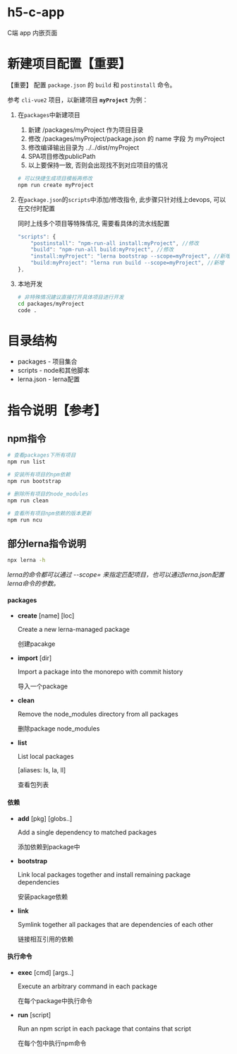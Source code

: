 # h5-c-app

C端 app 内嵌页面


# 新建项目配置【重要】

【重要】 配置 `package.json` 的 `build` 和 `postinstall` 命令。

参考 `cli-vue2` 项目，以新建项目 **`myProject`** 为例：

1. 在`packages`中新建项目

   1. 新建 /packages/myProject 作为项目目录
   2. 修改 /packages/myProject/package.json 的 name 字段 为 myProject
   3. 修改编译输出目录为 ../../dist/myProject
   4. SPA项目修改publicPath
   5. 以上要保持一致, 否则会出现找不到对应项目的情况

   ```sh
   # 可以快捷生成项目模板再修改
   npm run create myProject
   ```

   

2. 在`package.json`的`scripts`中添加/修改指令, 此步骤只针对线上devops, 可以在交付时配置

   同时上线多个项目等特殊情况, 需要看具体的流水线配置

   ```js
   "scripts": {
       "postinstall": "npm-run-all install:myProject", //修改
       "build": "npm-run-all build:myProject", //修改
       "install:myProject": "lerna bootstrap --scope=myProject", //新增
       "build:myProject": "lerna run build --scope=myProject", //新增
   },
   ```

3. 本地开发

   ```sh
   # 非特殊情况建议直接打开具体项目进行开发
   cd packages/myProject
   code .
   ```

   

# 目录结构

- packages - 项目集合
- scripts - node和其他脚本
- lerna.json - lerna配置



# 指令说明【参考】

## npm指令

```sh
# 查看packages下所有项目
npm run list

# 安装所有项目的npm依赖
npm run bootstrap

# 删除所有项目的node_modules
npm run clean

# 查看所有项目npm依赖的版本更新
npm run ncu
```

## 部分lerna指令说明



```sh
npx lerna -h
```

*lerna的命令都可以通过 --scope= 来指定匹配项目，也可以通过lerna.json配置lerna命令的参数。*

#### packages

- **create**  [name]  [loc]

  Create a new lerna-managed package

  创建pacakge

- **import** [dir]

  Import a package into the monorepo with commit history

  导入一个package

- **clean**

  Remove the node_modules directory from all packages

  删除package node_modules

- **list**

  List local packages

  [aliases: ls, la, ll]

  查看包列表

#### 依赖

- **add** [pkg] [globs..]

  Add a single dependency to matched packages

  添加依赖到package中

- **bootstrap**

  Link local packages together and install remaining package dependencies

  安装package依赖

- **link**

  Symlink together all packages that are dependencies of each other

  链接相互引用的依赖

#### 执行命令

- **exec** [cmd] [args..]

  Execute an arbitrary command in each package

  在每个package中执行命令

- **run** [script]

  Run an npm script in each package that contains that script

  在每个包中执行npm命令
